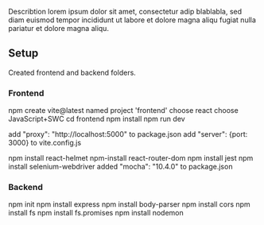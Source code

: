 Describtion lorem ipsum dolor sit amet, consectetur adip blablabla, sed diam euismod tempor incididunt ut labore et dolore magna aliqu fugiat nulla pariatur et dolore magna aliqu.

## Setup

Created frontend and backend folders.

### Frontend

npm create vite@latest
named project 'frontend'
choose react
choose JavaScript+SWC
cd frontend
npm install
npm run dev

add "proxy": "http://localhost:5000" to package.json
add   "server": {port: 3000} to vite.config.js

npm install react-helmet
npm-install react-router-dom
npm install jest
npm install selenium-webdriver
added "mocha": "10.4.0" to package.json

### Backend

npm init
npm install express
npm install body-parser
npm install cors
npm install fs
npm install fs.promises
npm install nodemon
